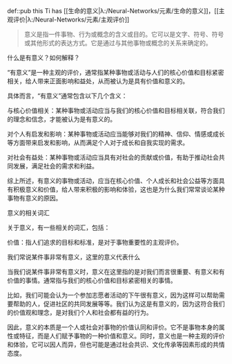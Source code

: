 def::pub this Ti has [[生命的意义|λ:/Neural-Networks/元素/生命的意义]]，[[主观评价|λ:/Neural-Networks/元素/主观评价]]

> 意义是指一件事物、行为或概念的含义或目的。它可以是文字、符号、符号或其他形式的表达方式。它是通过与其他事物或概念的关系来确定的。


什么是有意义？如何解释？

“有意义”是一种主观的评价，通常指某种事物或活动与人们的核心价值和目标紧密相关，给人带来正面影响和益处，从而被认为是具有价值和意义的。

具体而言，“有意义”通常包含以下几个含义：

与核心价值相关：某种事物或活动应当与我们的核心价值和目标相关联，符合我们的理念和信念，才能被认为是有意义的。

对个人有启发和影响：某种事物或活动应当能够对我们的精神、信仰、情感或成长等方面带来启发和影响，从而满足个人对于成长和自我实现的需求。

对社会有益处：某种事物或活动应当具有对社会的贡献或价值，有助于推动社会共同发展，满足社会的需求和利益。

综上所述，有意义的事物或活动，应当在核心价值、个人成长和社会公益等方面具有积极意义和价值，给人带来积极的影响和体验，这也是为什么我们常常谈论某种事物有意义的原因。



意义的相关词汇

关于意义，有一些相关的词汇，包括：

价值：指人们追求的目标和标准，是对于事物重要性的主观评价。

我们常说某件事非常有意义，这里的意义代表什么

当我们说某件事非常有意义时，意义在这里指的是对我们而言很重要、有意义和有价值的事情。通常指与我们的核心价值和目标紧密相关的事情。

比如，我们可能会认为一个参加志愿者活动的下午很有意义，因为这样可以帮助需要帮助的人，促进社区的共同发展等等。我们认为这是有意义的，因为这符合我们的价值观和理念，是对我们个人和社会都有益的行为。

因此，意义的本质是一个人或社会对事物的价值认同和评价。它不是事物本身的属性或特征，而是人们赋予事物的一种价值和意义。同时，意义也是一种主观的评价和体验，它可以因人而异，但也可能是通过社会共识、文化传承等因素形成的共情态度。
